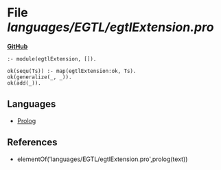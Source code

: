 # File _languages/EGTL/egtlExtension.pro_
**[GitHub](https://github.com/softlang/yas/blob/master/languages/EGTL/egtlExtension.pro)**
```
:- module(egtlExtension, []).

ok(sequ(Ts)) :- map(egtlExtension:ok, Ts).
ok(generalize(_, _)).
ok(add(_)).
```

## Languages
* [Prolog](../languages/Prolog.md)

## References
* elementOf('languages/EGTL/egtlExtension.pro',prolog(text))
